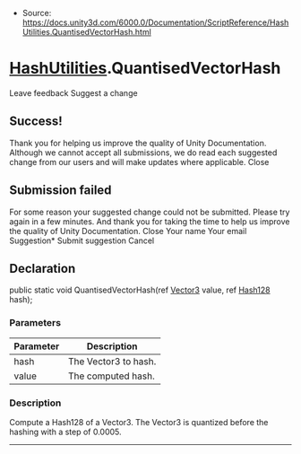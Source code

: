 * Source: https://docs.unity3d.com/6000.0/Documentation/ScriptReference/HashUtilities.QuantisedVectorHash.html

#  [HashUtilities](https://docs.unity3d.com/6000.0/Documentation/ScriptReference/HashUtilities.html).QuantisedVectorHash
Leave feedback
Suggest a change
## Success!
Thank you for helping us improve the quality of Unity Documentation. Although we cannot accept all submissions, we do read each suggested change from our users and will make updates where applicable.
Close
## Submission failed
For some reason your suggested change could not be submitted. Please <a>try again</a> in a few minutes. And thank you for taking the time to help us improve the quality of Unity Documentation.
Close
Your name Your email Suggestion* Submit suggestion
Cancel
## Declaration
public static void QuantisedVectorHash(ref [Vector3](https://docs.unity3d.com/6000.0/Documentation/ScriptReference/Vector3.html) value, ref [Hash128](https://docs.unity3d.com/6000.0/Documentation/ScriptReference/Hash128.html) hash); 
### Parameters
Parameter | Description  
---|---  
hash | The Vector3 to hash.  
value | The computed hash.  
### Description
Compute a Hash128 of a Vector3.
The Vector3 is quantized before the hashing with a step of 0.0005.
* * *
